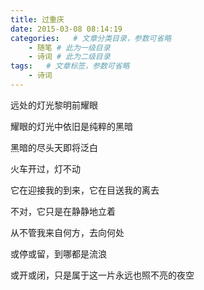 ```yaml
---
title: 过重庆
date: 2015-03-08 08:14:19
categories:   # 文章分类目录，参数可省略
    - 随笔 # 此为一级目录
    - 诗词 # 此为二级目录
tags:   # 文章标签，参数可省略
    - 诗词
---
```

远处的灯光黎明前耀眼

耀眼的灯光中依旧是纯粹的黑暗

黑暗的尽头天即将泛白

火车开过，灯不动

它在迎接我的到来，它在目送我的离去

不对，它只是在静静地立着

从不管我来自何方，去向何处

或停或留，到哪都是流浪

或开或闭，只是属于这一片永远也照不亮的夜空
